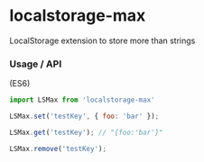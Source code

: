 # localstorage-max
LocalStorage extension to store more than strings


### Usage / API
(ES6)
```JavaScript
import LSMax from 'localstorage-max'

LSMax.set('testKey', { foo: 'bar' });

LSMax.get('testKey'); // "{foo:'bar'}"

LSMax.remove('testKey');
```
